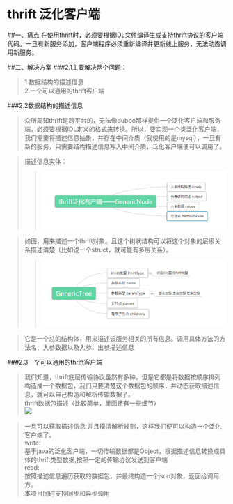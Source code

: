 # thrift 泛化客户端
##一、痛点
在使用thrift时，必须要根据IDL文件编译生成支持thrift协议的客户端代码。一旦有新服务添加，客户端程序必须重新编译并更新线上服务，无法动态调用新服务。<br>


##二、解决方案
###2.1主要解决两个问题：
>1.数据结构的描述信息<br>
>2.一个可以通用的thrift客户端<br>

###2.2数据结构的描述信息
>众所周知thrift是跨平台的，无法像dubbo那样提供一个泛化客户端和服务端，必须要根据IDL定义的格式来转换。所以，要实现一个类泛化客户端，我们需要将描述信息抽象，并存在中间介质（我使用的是mysql），一旦有新的服务，只需要结构描述信息写入中间介质，泛化客户端便可以调用了。<br>
 
>描述信息实体：<br>
>>![GenericTree](./img/GenericNode.jpg)

>如图，用来描述一个thrift对象。且这个树状结构可以将这个对象的层级关系描述清楚（比如说一个struct，就可能有多层关系）。
>>![GenericNode](./img/genericTree.jpg)

>它是一个总的结构体，用来描述该服务相关的所有信息。调用具体方法的方法名、入参数据以及入参、出参描述信息

###2.3一个可以通用的thrift客户端
>我们知道，thrift底层传输协议虽然有多种，但是它都是将数据按顺序排列构造成一个数据包，我们只要清楚这个数据包的顺序，并动态获取描述信息，就可以自己构造和解析传输数据了。<br>
>thrift数据包描述（比较简单，里面还有一些细节）<br>
![](https://github.com/waj89757/generic-thrift-client/blob/master/img/thirft_transport_packet.jpg)<br>

>一旦可以获取描述信息 并且摸清解析规则，这样我们便可以构造一个泛化客户端了。<br>
write:<br>
基于java的泛化客户端，一切传输数据都是Object，根据描述信息转换成具体的thrift类型数据,按照一定的传输协议发送到客户端<br>
read:<br>
按照描述信息遍历获取的数据包，并最终构造一个json对象，返回给调用方。<br>
>本项目同时支持同步和异步调用